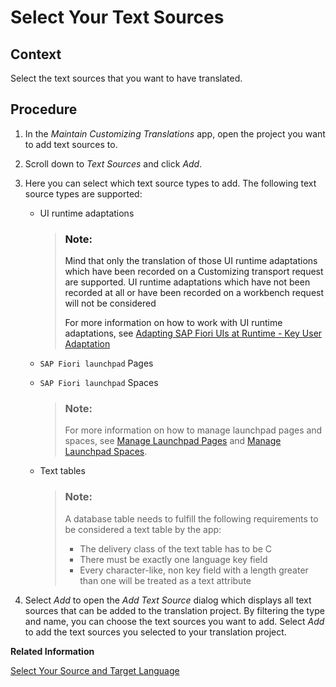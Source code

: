<!-- loio3e63075b741c4d8aaf285401482faabd -->

# Select Your Text Sources



<a name="loio3e63075b741c4d8aaf285401482faabd__section_rcs_5dl_q5b"/>

## Context

Select the text sources that you want to have translated.



<a name="loio3e63075b741c4d8aaf285401482faabd__section_dwt_vdl_q5b"/>

## Procedure

1.  In the *Maintain Customizing Translations* app, open the project you want to add text sources to.
2.  Scroll down to *Text Sources* and click *Add*.
3.  Here you can select which text source types to add. The following text source types are supported:
    -   UI runtime adaptations

        > ### Note:  
        > Mind that only the translation of those UI runtime adaptations which have been recorded on a Customizing transport request are supported. UI runtime adaptations which have not been recorded at all or have been recorded on a workbench request will not be considered
        > 
        > For more information on how to work with UI runtime adaptations, see [Adapting SAP Fiori UIs at Runtime - Key User Adaptation](https://help.sap.com/docs/btp/sap-fiori-launchpad-for-sap-btp/adapting-sap-fiori-uis-at-runtime-key-user-adaptation)

    -   `SAP Fiori launchpad` Pages

    -   `SAP Fiori launchpad` Spaces

        > ### Note:  
        > For more information on how to manage launchpad pages and spaces, see [Manage Launchpad Pages](https://help.sap.com/docs/BTP/10fd1742ea914256abedb34bf15bd069/8a174e235493472095c0bcec957dfee0.html) and [Manage Launchpad Spaces](https://help.sap.com/docs/BTP/10fd1742ea914256abedb34bf15bd069/ad119b284f8249cfb4c3fc86c76404c5.html).

    -   Text tables

        > ### Note:  
        > A database table needs to fulfill the following requirements to be considered a text table by the app:
        > 
        > -   The delivery class of the text table has to be C
        > -   There must be exactly one language key field
        > -   Every character-like, non key field with a length greater than one will be treated as a text attribute


4.  Select *Add* to open the *Add Text Source* dialog which displays all text sources that can be added to the translation project. By filtering the type and name, you can choose the text sources you want to add. Select *Add* to add the text sources you selected to your translation project.

**Related Information**  


[Select Your Source and Target Language](select-your-source-and-target-language-239abb9.md "")

